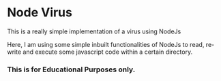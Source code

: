 # Node Virus
This is a really simple implementation of a virus using NodeJs

Here, I am using some simple inbuilt functionalities of NodeJs to read, re-write and execute some javascript code
within a certain directory.

### This is for Educational Purposes only.
